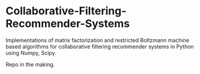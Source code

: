 # Collaborative-Filtering-Recommender-Systems
Implementations of matrix factorization and restricted Boltzmann machine based algorithms for collaborative filtering recommender systems in Python using Numpy, Scipy.

Repo in the making.
